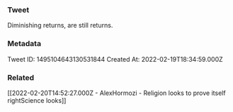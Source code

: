 ### Tweet
Diminishing returns, are still returns.

### Metadata
Tweet ID: 1495104643130531844
Created At: 2022-02-19T18:34:59.000Z

### Related
[[2022-02-20T14:52:27.000Z - AlexHormozi - Religion looks to prove itself rightScience looks]]

